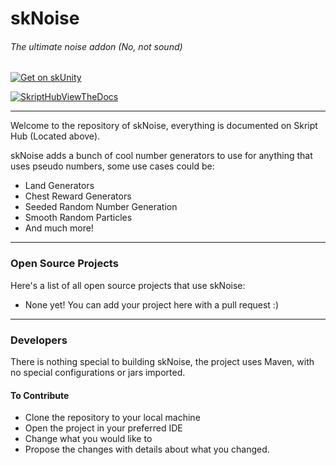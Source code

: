
# skNoise

###### The ultimate noise addon (No, not sound)

[![Get on skUnity](https://skunity.com/branding/buttons/get_on_forums.png)](https://docs.skunity.com/syntax/search/addon:sknoise)

[![SkriptHubViewTheDocs](http://skripthub.net/static/addon/ViewTheDocsButton.png)](http://skripthub.net/docs/?addon=SKNoise)

---

Welcome to the repository of skNoise, everything is documented on Skript Hub (Located above).

skNoise adds a bunch of cool number generators to use for anything that uses pseudo numbers, some use cases could be:

- Land Generators
- Chest Reward Generators
- Seeded Random Number Generation
- Smooth Random Particles
- And much more!

---
### Open Source Projects

Here's a list of all open source projects that use skNoise:
- None yet! You can add your project here with a pull request :)

---

### Developers

There is nothing special to building skNoise, the project uses Maven, with no special configurations or jars imported.

#### To Contribute

- Clone the repository to your local machine
- Open the project in your preferred IDE
- Change what you would like to
- Propose the changes with details about what you changed.
